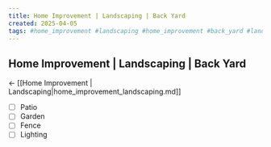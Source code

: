 ```yaml
---
title: Home Improvement | Landscaping | Back Yard
created: 2025-04-05
tags: #home_improvement #landscaping #home_improvement #back_yard #landscaping
---
```


## Home Improvement | Landscaping | Back Yard
← [[Home Improvement | Landscaping|home_improvement_landscaping.md]]

- [ ] Patio
- [ ] Garden
- [ ] Fence
- [ ] Lighting